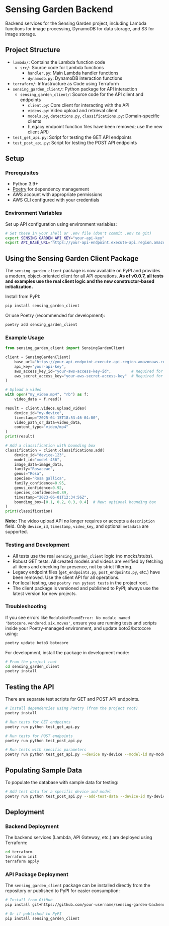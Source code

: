 # Sensing Garden Backend

Backend services for the Sensing Garden project, including Lambda functions for image processing, DynamoDB for data storage, and S3 for image storage.

## Project Structure

- `lambda/`: Contains the Lambda function code
  - `src/`: Source code for Lambda functions
    - `handler.py`: Main Lambda handler functions
    - `dynamodb.py`: DynamoDB interaction functions
- `terraform/`: Infrastructure as Code using Terraform
- `sensing_garden_client/`: Python package for API interaction
  - `sensing_garden_client/`: Source code for the API client and endpoints
    - `client.py`: Core client for interacting with the API
    - `videos.py`: Video upload and retrieval client
    - `models.py`, `detections.py`, `classifications.py`: Domain-specific clients
    - (Legacy endpoint function files have been removed; use the new client API)
- `test_get_api.py`: Script for testing the GET API endpoints
- `test_post_api.py`: Script for testing the POST API endpoints

## Setup

### Prerequisites

- Python 3.9+
- [Poetry](https://python-poetry.org/) for dependency management
- AWS account with appropriate permissions
- AWS CLI configured with your credentials

### Environment Variables

Set up API configuration using environment variables:

```bash
# Set these in your shell or .env file (don't commit .env to git)
export SENSING_GARDEN_API_KEY="your-api-key"
export API_BASE_URL="https://your-api-endpoint.execute-api.region.amazonaws.com"
```

## Using the Sensing Garden Client Package

The `sensing_garden_client` package is now available on PyPI and provides a modern, object-oriented client for all API operations. **As of v0.0.7, all tests and examples use the real client logic and the new constructor-based initialization.**

Install from PyPI:

```bash
pip install sensing_garden_client
```

Or use Poetry (recommended for development):

```bash
poetry add sensing_garden_client
```

### Example Usage

```python
from sensing_garden_client import SensingGardenClient

client = SensingGardenClient(
    base_url="https://your-api-endpoint.execute-api.region.amazonaws.com",
    api_key="your-api-key",
    aws_access_key_id="your-aws-access-key-id",         # Required for video upload
    aws_secret_access_key="your-aws-secret-access-key"  # Required for video upload
)

# Upload a video
with open("my_video.mp4", "rb") as f:
    video_data = f.read()

result = client.videos.upload_video(
    device_id="my-device",
    timestamp="2025-04-15T18:53:46-04:00",
    video_path_or_data=video_data,
    content_type="video/mp4"
)
print(result)

# Add a classification with bounding box
classification = client.classifications.add(
    device_id="device-123",
    model_id="model-456",
    image_data=image_data,
    family="Rosaceae",
    genus="Rosa",
    species="Rosa gallica",
    family_confidence=0.95,
    genus_confidence=0.92,
    species_confidence=0.89,
    timestamp="2023-06-01T12:34:56Z",
    bounding_box=[0.1, 0.2, 0.3, 0.4]  # New: optional bounding box
)
print(classification)
```

**Note:** The video upload API no longer requires or accepts a `description` field. Only `device_id`, `timestamp`, `video_key`, and optional `metadata` are supported.

### Testing and Development
- All tests use the real `sensing_garden_client` logic (no mocks/stubs).
- Robust GET tests: All created models and videos are verified by fetching all items and checking for presence, not by strict filtering.
- Legacy endpoint files (`get_endpoints.py`, `post_endpoints.py`, etc.) have been removed. Use the client API for all operations.
- For local testing, use `poetry run pytest tests` in the project root.
- The client package is versioned and published to PyPI; always use the latest version for new projects.

### Troubleshooting
If you see errors like `ModuleNotFoundError: No module named 'botocore.vendored.six.moves'`, ensure you are running tests and scripts inside your Poetry-managed environment, and update boto3/botocore using:

```sh
poetry update boto3 botocore
```

For development, install the package in development mode:

```bash
# From the project root
cd sensing_garden_client
poetry install
```

## Testing the API

There are separate test scripts for GET and POST API endpoints.

```bash
# Install dependencies using Poetry (from the project root)
poetry install

# Run tests for GET endpoints
poetry run python test_get_api.py

# Run tests for POST endpoints
poetry run python test_post_api.py

# Run tests with specific parameters
poetry run python test_get_api.py --device my-device --model-id my-model
```

## Populating Sample Data

To populate the database with sample data for testing:

```bash
# Add test data for a specific device and model
poetry run python test_post_api.py --add-test-data --device-id my-device --model-id my-model
```

## Deployment

### Backend Deployment

The backend services (Lambda, API Gateway, etc.) are deployed using Terraform:

```bash
cd terraform
terraform init
terraform apply
```

### API Package Deployment

The `sensing_garden_client` package can be installed directly from the repository or published to PyPI for easier consumption:

```bash
# Install from GitHub
pip install git+https://github.com/your-username/sensing-garden-backend.git#subdirectory=sensing_garden_client

# Or if published to PyPI
pip install sensing_garden_client
```